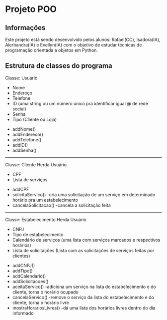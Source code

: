 # Projeto POO

## Informações
Este projeto está sendo desenvolvido pelos alunos: Rafael(CC), Isadora(IA), Alerhandra(IA) e Evellyn(IA) com o objetivo de  estudar técnicas de programação orientada a objetos em Python.

## Estrutura de classes do programa
Classe: Usuário

- Nome
- Endereço
- Telefone
- ID (uma string ou um número único pra identificar igual @ de rede social)
- Senha
- Tipo (Cliente ou Loja)

+ addNome()
+ addEndereco()
+ addTelefone()
+ addID()
+ addSenha()
_______
Classe: Cliente
Herda Usuário

- CPF
- Lista de serviços

+ addCPF
+ solicitaServico() -cria uma solicitação de um serviço em determinado horário pra um estabelecimento
+ cancelaSolicitacao() -cancela a solicitação feita
_______
Classe: Estabelecimento
Herda Usuário

- CNPJ
- Tipo de estabelecimento
- Calendário de serviços (uma lista com serviços marcados e respectivos horários)
- Lista de solicitações (Lista com as solicitações de serviços feitas por clientes)

+ addCNPJ()
+ addTipo()
+ addCalendario()
+ addSolicitacoes()
+ aceitaServico() -adiciona um serviço na lista do estabelecimento e do cliente, torna o horário ocupado
+ cancelaServico() -remove o serviço da lista do estabelecimento e do cliente, torna o horário livre
+ mostraHorariosLivres() -dá uma lista dos horários livres dentro do dia informado